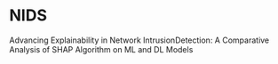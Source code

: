 # NIDS

Advancing Explainability in Network IntrusionDetection: A Comparative Analysis of SHAP Algorithm on ML and DL Models
